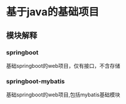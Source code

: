 # 基于java的基础项目

## 模块解释
### springboot
基础springboot的web项目，仅有接口，不含存储

### springboot-mybatis
基础springboot的web项目,包括mybatis基础模块